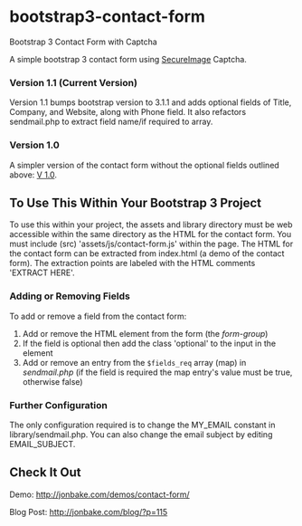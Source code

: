 bootstrap3-contact-form
=======================

Bootstrap 3 Contact Form with Captcha

A simple bootstrap 3 contact form using [SecureImage](https://github.com/dapphp/securimage) Captcha.

### Version 1.1 (Current Version)
Version 1.1 bumps bootstrap version to 3.1.1 and adds optional fields of Title, Company, and Website, along with Phone field.
It also refactors sendmail.php to extract field name/if required to array.

### Version 1.0
A simpler version of the contact form without the optional fields outlined above: [V 1.0](https://github.com/jonmbake/bootstrap3-contact-form/tree/v1.0).

## To Use This Within Your Bootstrap 3 Project
To use this within your project, the assets and library directory must be web accessible within the same directory as the HTML for the contact form.  You must include (src) 'assets/js/contact-form.js' within the page.  The HTML for the contact form can be extracted from index.html (a demo of the contact form).  The extraction points are labeled with the HTML comments 'EXTRACT HERE'.

### Adding or Removing Fields
To add or remove a field from the contact form:

1. Add or remove the HTML element from the form (the *form-group*)
2. If the field is optional then add the class 'optional' to the input in the element
3. Add or remove an entry from the `$fields_req` array (map) in *sendmail.php* (if the field is required the map entry's value must be true, otherwise false)

### Further Configuration
The only configuration required is to change the MY_EMAIL constant in library/sendmail.php.  You can also change the email subject by editing EMAIL_SUBJECT.

## Check It Out
Demo: http://jonbake.com/demos/contact-form/

Blog Post: http://jonbake.com/blog/?p=115
